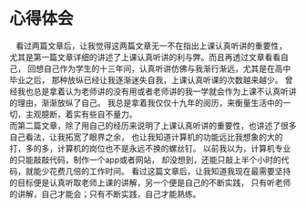 # 心得体会  
&ensp; 看过两篇文章后，让我觉得这两篇文章无一不在指出上课认真听讲的重要性，
尤其是第一篇文章详细的讲述了上课认真听讲的利与弊。而且再透过文章看看自己，
回想自己作为学生的十三年间，认真听讲仿佛与我渐行渐远，尤其是在高中毕业之后，
那种放纵已经让我逐渐迷失自我，上课认真听课的次数越来越少。
曾经我也总是拿着认为老师讲的没有用或者老师讲的我一学就会作为上课不认真听讲的理由，渐渐放纵了自己。
我总是拿着我仅仅十九年的阅历，来衡量生活中的一切，主观臆断，着实有些自不量力。  
而第二篇文章，除了用自己的经历来说明了上课认真听讲的重要性，也讲述了很多自己看法，让我拓宽了眼界之余，
也让我知道计算机的功能远比我想象的大的打，多的多，计算机的岗位也不是永远不换的螺丝钉。
以前我以为，计算机专业的只能敲敲代码，制作一个app或者网站，
却没想到，还能只敲上半个小时的代码，就能少花费几倍的工作时间。
看过这篇文章后，让我知道我现在最需要坚持的目标便是认真听取老师上课的讲解，另一个便是自己的不断实践，
只有听老师的讲解，自己才能会；只有不断实践，自己才能熟练。
